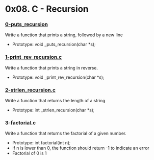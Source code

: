 # 0x08. C - Recursion

### [0-puts_recursion]()
Write a function that prints a string, followed by a new line
* Prototype: void \_puts_recursion(char \*s);

### [1-print_rev_recursion.c]()
Write a function that prints a string in reverse.
* Prototype: void \_print_rev_recursion(char \*s);

### [2-strlen_recursion.c]()
Write a function that returns the length of a string
* Prototype: int \_strlen_recursion(char \*s);

### [3-factorial.c]()
Write a function that returns the factorial of a given number.
* Prototype: int factorial(int n);
* If n is lower than 0, the function should return -1 to indicate an error
* Factorial of 0 is 1
